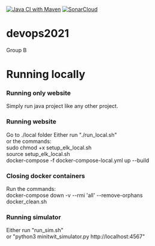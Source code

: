 [![Java CI with Maven](https://github.com/DevOps2021-gb/devops2021/actions/workflows/maven.yml/badge.svg)](https://github.com/DevOps2021-gb/devops2021/actions/workflows/maven.yml)
[![SonarCloud](https://github.com/DevOps2021-gb/devops2021/actions/workflows/sonarcloud.yml/badge.svg)](https://github.com/DevOps2021-gb/devops2021/actions/workflows/sonarcloud.yml)
# devops2021  
Group B  
# Running locally  
### Running only website  
Simply run java project like any other project.  
### Running website   
Go to ./local folder
Either run "./run_local.sh"  
or the commands:  
sudo chmod +x setup_elk_local.sh  
source setup_elk_local.sh  
docker-compose -f docker-compose-local.yml up --build  
### Closing docker containers
Run the commands:  
docker-compose down -v --rmi 'all' --remove-orphans  
docker_clean.sh  
### Running simulator
Either run "run_sim.sh"  
or "python3 minitwit_simulator.py http://localhost:4567"  
